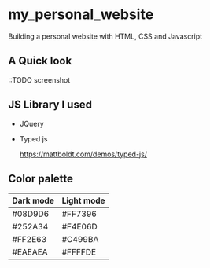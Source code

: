 # my_personal_website
Building a personal website with HTML, CSS and Javascript

## A Quick look  

::TODO screenshot



## JS Library I used

- JQuery

- Typed js

  https://mattboldt.com/demos/typed-js/

## Color palette

| Dark mode | Light mode |
|  :---  |  ----  |
| #08D9D6 | #FF7396 |
| #252A34 | #F4E06D |
| #FF2E63 | #C499BA |
| #EAEAEA | #FFFFDE |

